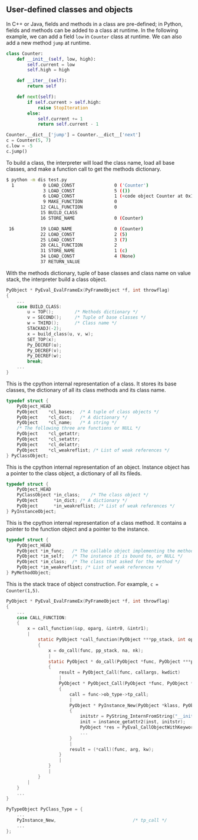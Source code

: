 ## User-defined classes and objects

In C++ or Java, fields and methods in a class are pre-defined; in Python, fields and methods can be added to a class at runtime. In the following example, we can add a field `low` in `Counter` class at runtime. We can also add a new method `jump` at runtime.
```py
class Counter:
    def __init__(self, low, high):
        self.current = low
        self.high = high

    def __iter__(self):
        return self

    def next(self):
        if self.current > self.high:
            raise StopIteration
        else:
            self.current += 1
            return self.current - 1

Counter.__dict__['jump'] = Counter.__dict__['next']
c = Counter(5, 7)
c.low = -5
c.jump()
```

To build a class, the interpreter will load the class name, load all base classes, and make a function call to get the methods dictionary.
```bash
$ python -m dis test.py
  1           0 LOAD_CONST               0 ('Counter')
              3 LOAD_CONST               5 (())           
              6 LOAD_CONST               1 (<code object Counter at 0x110466530, file "test.py", line 1>)
              9 MAKE_FUNCTION            0                
             12 CALL_FUNCTION            0
             15 BUILD_CLASS
             16 STORE_NAME               0 (Counter)

 16          19 LOAD_NAME                0 (Counter)
             22 LOAD_CONST               2 (5)
             25 LOAD_CONST               3 (7)
             28 CALL_FUNCTION            2
             31 STORE_NAME               1 (c)
             34 LOAD_CONST               4 (None)
             37 RETURN_VALUE
```

With the methods dictionary, tuple of base classes and class name on value stack, the interpreter build a class object.
```c
PyObject * PyEval_EvalFrameEx(PyFrameObject *f, int throwflag) 
{
    ...
    case BUILD_CLASS:
        u = TOP();        /* Methods dictionary */
        v = SECOND();     /* Tuple of base classes */
        w = THIRD();      /* Class name */
        STACKADJ(-2);
        x = build_class(u, v, w);
        SET_TOP(x);
        Py_DECREF(u);
        Py_DECREF(v);
        Py_DECREF(w);
        break;
    ...
}
```

This is the cpython internal representation of a class. It stores its base classes, the dictionary of all its class methods and its class name.
```c
typedef struct {
    PyObject_HEAD
    PyObject	*cl_bases;	/* A tuple of class objects */
    PyObject	*cl_dict;	/* A dictionary */
    PyObject	*cl_name;	/* A string */
    /* The following three are functions or NULL */
    PyObject	*cl_getattr;
    PyObject	*cl_setattr;
    PyObject	*cl_delattr;
    PyObject    *cl_weakreflist; /* List of weak references */
} PyClassObject;
```

This is the cpython internal representation of an object. Instance object has a pointer to the class object, a dictionary of all its fileds.
```c
typedef struct {
    PyObject_HEAD
    PyClassObject *in_class;	/* The class object */
    PyObject	  *in_dict;	/* A dictionary */
    PyObject	  *in_weakreflist; /* List of weak references */
} PyInstanceObject;
```

This is the cpython internal representation of a class method. It contains a pointer to the function object and a pointer to the instance.
```c
typedef struct {
    PyObject_HEAD
    PyObject *im_func;   /* The callable object implementing the method */
    PyObject *im_self;   /* The instance it is bound to, or NULL */
    PyObject *im_class;  /* The class that asked for the method */
    PyObject *im_weakreflist; /* List of weak references */
} PyMethodObject;
```

This is the stack trace of object construction. For example, `c = Counter(1,5)`.
```c
PyObject * PyEval_EvalFrameEx(PyFrameObject *f, int throwflag) 
{
    ...
    case CALL_FUNCTION:
    {
        x = call_function(&sp, oparg, &intr0, &intr1);
        |
            static PyObject *call_function(PyObject ***pp_stack, int oparg #ifdef WITH_TSC, uint64* pintr0, uint64* pintr1 #endif)
            {
                x = do_call(func, pp_stack, na, nk);
                |
                static PyObject * do_call(PyObject *func, PyObject ***pp_stack, int na, int nk)
                {
                    result = PyObject_Call(func, callargs, kwdict)
                    |
                    PyObject * PyObject_Call(PyObject *func, PyObject *arg, PyObject *kw)
                    {
                        call = func->ob_type->tp_call;
                        |
                        PyObject * PyInstance_New(PyObject *klass, PyObject *arg, PyObject *kw)
                        {
                            initstr = PyString_InternFromString("__init__");
                            init = instance_getattr2(inst, initstr);
                            PyObject *res = PyEval_CallObjectWithKeywords(init, arg, kw);
                            ...
                        }
                        |
                        result = (*call)(func, arg, kw);
                    }
                    |
                }
                |
            }
        |
    }
    ...
}

PyTypeObject PyClass_Type = {
    ...
    PyInstance_New,                             /* tp_call */
    ...
};
```
